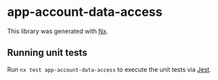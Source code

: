 # app-account-data-access

This library was generated with [Nx](https://nx.dev).

## Running unit tests

Run `nx test app-account-data-access` to execute the unit tests via [Jest](https://jestjs.io).
